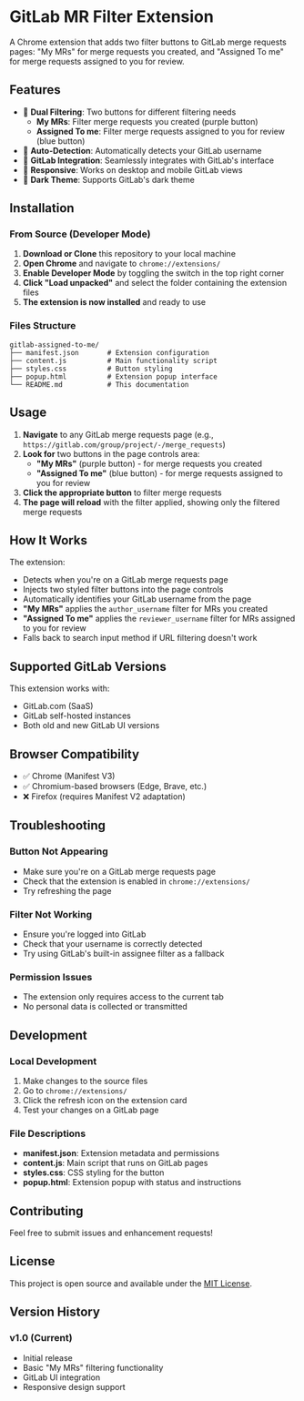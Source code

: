 # GitLab MR Filter Extension

A Chrome extension that adds two filter buttons to GitLab merge requests pages: "My MRs" for merge requests you created, and "Assigned To me" for merge requests assigned to you for review.

## Features

- 🎯 **Dual Filtering**: Two buttons for different filtering needs
  - **My MRs**: Filter merge requests you created (purple button)
  - **Assigned To me**: Filter merge requests assigned to you for review (blue button)
- 👤 **Auto-Detection**: Automatically detects your GitLab username
- 🎨 **GitLab Integration**: Seamlessly integrates with GitLab's interface
- 📱 **Responsive**: Works on desktop and mobile GitLab views
- 🌙 **Dark Theme**: Supports GitLab's dark theme

## Installation

### From Source (Developer Mode)

1. **Download or Clone** this repository to your local machine
2. **Open Chrome** and navigate to `chrome://extensions/`
3. **Enable Developer Mode** by toggling the switch in the top right corner
4. **Click "Load unpacked"** and select the folder containing the extension files
5. **The extension is now installed** and ready to use

### Files Structure
```
gitlab-assigned-to-me/
├── manifest.json       # Extension configuration
├── content.js          # Main functionality script
├── styles.css          # Button styling
├── popup.html          # Extension popup interface
└── README.md           # This documentation
```

## Usage

1. **Navigate** to any GitLab merge requests page (e.g., `https://gitlab.com/group/project/-/merge_requests`)
2. **Look for** two buttons in the page controls area:
   - **"My MRs"** (purple button) - for merge requests you created
   - **"Assigned To me"** (blue button) - for merge requests assigned to you for review
3. **Click the appropriate button** to filter merge requests
4. **The page will reload** with the filter applied, showing only the filtered merge requests

## How It Works

The extension:
- Detects when you're on a GitLab merge requests page
- Injects two styled filter buttons into the page controls
- Automatically identifies your GitLab username from the page
- **"My MRs"** applies the `author_username` filter for MRs you created
- **"Assigned To me"** applies the `reviewer_username` filter for MRs assigned to you for review
- Falls back to search input method if URL filtering doesn't work

## Supported GitLab Versions

This extension works with:
- GitLab.com (SaaS)
- GitLab self-hosted instances
- Both old and new GitLab UI versions

## Browser Compatibility

- ✅ Chrome (Manifest V3)
- ✅ Chromium-based browsers (Edge, Brave, etc.)
- ❌ Firefox (requires Manifest V2 adaptation)

## Troubleshooting

### Button Not Appearing
- Make sure you're on a GitLab merge requests page
- Check that the extension is enabled in `chrome://extensions/`
- Try refreshing the page

### Filter Not Working
- Ensure you're logged into GitLab
- Check that your username is correctly detected
- Try using GitLab's built-in assignee filter as a fallback

### Permission Issues
- The extension only requires access to the current tab
- No personal data is collected or transmitted

## Development

### Local Development
1. Make changes to the source files
2. Go to `chrome://extensions/`
3. Click the refresh icon on the extension card
4. Test your changes on a GitLab page

### File Descriptions
- **manifest.json**: Extension metadata and permissions
- **content.js**: Main script that runs on GitLab pages
- **styles.css**: CSS styling for the button
- **popup.html**: Extension popup with status and instructions

## Contributing

Feel free to submit issues and enhancement requests!

## License

This project is open source and available under the [MIT License](LICENSE).

## Version History

### v1.0 (Current)
- Initial release
- Basic "My MRs" filtering functionality
- GitLab UI integration
- Responsive design support
